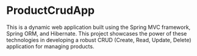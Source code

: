 # ProductCrudApp
This is a dynamic web application built using the Spring MVC framework, Spring ORM, and Hibernate. This project showcases the power of these technologies in developing a robust CRUD (Create, Read, Update, Delete) application for managing products.
